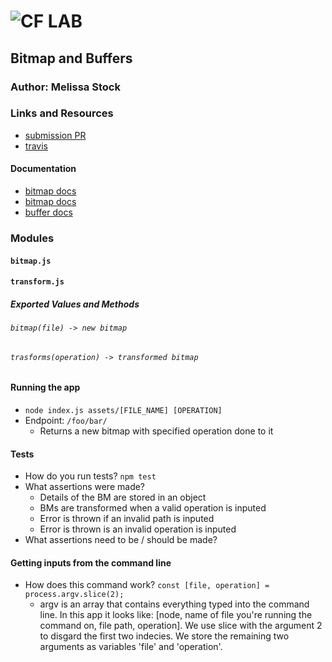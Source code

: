 ![CF](http://i.imgur.com/7v5ASc8.png) LAB
=================================================

## Bitmap and Buffers

### Author: Melissa Stock

### Links and Resources
* [submission PR](https://github.com/401-advancedjs/lab05/pull/1)
* [travis](https://www.travis-ci.com/401-advancedjs/lab05)


#### Documentation
* [bitmap docs](http://www.dragonwins.com/domains/getteched/bmp/bmpfileformat.htm)
* [bitmap docs](http://www.dragonwins.com/domains/getteched/bmp/bmpfileformat.htm) 
* [buffer docs](https://nodejs.org/api/buffer.html)

### Modules
#### `bitmap.js`
#### `transform.js`
##### Exported Values and Methods

###### `bitmap(file) -> new bitmap`
###### `trasforms(operation) -> transformed bitmap`

#### Running the app
* `node index.js assets/[FILE_NAME] [OPERATION]`
* Endpoint: `/foo/bar/`
  * Returns a new bitmap with specified operation done to it
  
#### Tests
* How do you run tests? `npm test`
* What assertions were made?
  * Details of the BM are stored in an object
  * BMs are transformed when a valid operation is inputed
  * Error is thrown if an invalid path is inputed
  * Error is thrown is an invalid operation is inputed
* What assertions need to be / should be made?

#### Getting inputs from the command line
* How does this command work? `const [file, operation] = process.argv.slice(2);`
  * argv is an array that contains everything typed into the command line. In this app it looks like: [node, name of file you're running the command on, file path, operation]. We use slice with the argument 2 to disgard the first two indecies. We store the remaining two arguments as variables 'file' and 'operation'.



